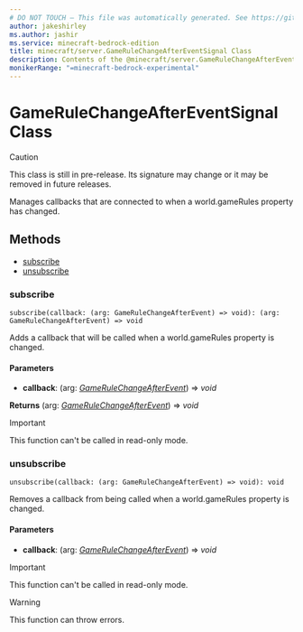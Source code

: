 ```yaml
---
# DO NOT TOUCH — This file was automatically generated. See https://github.com/mojang/minecraftapidocsgenerator to modify descriptions, examples, etc.
author: jakeshirley
ms.author: jashir
ms.service: minecraft-bedrock-edition
title: minecraft/server.GameRuleChangeAfterEventSignal Class
description: Contents of the @minecraft/server.GameRuleChangeAfterEventSignal class.
monikerRange: "=minecraft-bedrock-experimental"
---
```

# GameRuleChangeAfterEventSignal Class

> [!CAUTION]
> This class is still in pre-release.  Its signature may change or it may be removed in future releases.

Manages callbacks that are connected to when a world.gameRules property has changed.

## Methods
- [subscribe](#subscribe)
- [unsubscribe](#unsubscribe)

### **subscribe**
`
subscribe(callback: (arg: GameRuleChangeAfterEvent) => void): (arg: GameRuleChangeAfterEvent) => void
`

Adds a callback that will be called when a world.gameRules property is changed.

#### **Parameters**
- **callback**: (arg: [*GameRuleChangeAfterEvent*](GameRuleChangeAfterEvent.md)) => *void*

**Returns** (arg: [*GameRuleChangeAfterEvent*](GameRuleChangeAfterEvent.md)) => *void*

> [!IMPORTANT]
> This function can't be called in read-only mode.

### **unsubscribe**
`
unsubscribe(callback: (arg: GameRuleChangeAfterEvent) => void): void
`

Removes a callback from being called when a world.gameRules property is changed.

#### **Parameters**
- **callback**: (arg: [*GameRuleChangeAfterEvent*](GameRuleChangeAfterEvent.md)) => *void*

> [!IMPORTANT]
> This function can't be called in read-only mode.

> [!WARNING]
> This function can throw errors.
